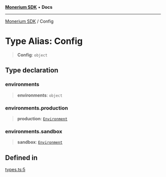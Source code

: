 [**Monerium SDK**](../README.md) • **Docs**

---

[Monerium SDK](../README.md) / Config

# Type Alias: Config

> **Config**: `object`

## Type declaration

### environments

> **environments**: `object`

### environments.production

> **production**: [`Environment`](Environment.md)

### environments.sandbox

> **sandbox**: [`Environment`](Environment.md)

## Defined in

[types.ts:5](https://github.com/monerium/js-monorepo/blob/6fd0ad80ad4e8d991580cbeedf4372ce7e758e51/packages/sdk/src/types.ts#L5)
